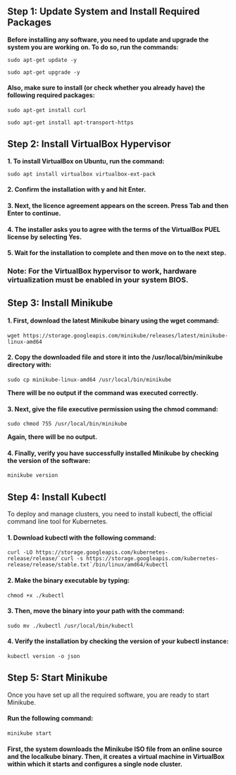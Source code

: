 
## Step 1: Update System and Install Required Packages
**Before installing any software, you need to update and upgrade the system you are working on. To do so, run the commands:**
```
sudo apt-get update -y
```
```
sudo apt-get upgrade -y
```

#### Also, make sure to install (or check whether you already have) the following required packages:
```
sudo apt-get install curl
```
```
sudo apt-get install apt-transport-https
```

## Step 2: Install VirtualBox Hypervisor
**1. To install VirtualBox on Ubuntu, run the command:**
```
sudo apt install virtualbox virtualbox-ext-pack
```

#### 2. Confirm the installation with y and hit Enter.
#### 3. Next, the licence agreement appears on the screen. Press Tab and then Enter to continue.
#### 4. The installer asks you to agree with the terms of the VirtualBox PUEL license by selecting Yes.
#### 5. Wait for the installation to complete and then move on to the next step.

### Note: For the VirtualBox hypervisor to work, hardware virtualization must be enabled in your system BIOS.

## Step 3: Install Minikube
#### 1. First, download the latest Minikube binary using the wget command:
```
wget https://storage.googleapis.com/minikube/releases/latest/minikube-linux-amd64
```

#### 2. Copy the downloaded file and store it into the /usr/local/bin/minikube directory with:
```
sudo cp minikube-linux-amd64 /usr/local/bin/minikube
```
**There will be no output if the command was executed correctly.**

#### 3. Next, give the file executive permission using the chmod command:
```
sudo chmod 755 /usr/local/bin/minikube
```
**Again, there will be no output.**

#### 4. Finally, verify you have successfully installed Minikube by checking the version of the software:
```
minikube version
```

## Step 4: Install Kubectl
To deploy and manage clusters, you need to install kubectl, the official command line tool for Kubernetes.
#### 1. Download kubectl with the following command:
```
curl -LO https://storage.googleapis.com/kubernetes-release/release/`curl -s https://storage.googleapis.com/kubernetes-release/release/stable.txt`/bin/linux/amd64/kubectl
```

#### 2. Make the binary executable by typing:
```
chmod +x ./kubectl
```

#### 3. Then, move the binary into your path with the command:
```
sudo mv ./kubectl /usr/local/bin/kubectl
```

#### 4. Verify the installation by checking the version of your kubectl instance:
```
kubectl version -o json
```

## Step 5: Start Minikube
Once you have set up all the required software, you are ready to start Minikube.
#### Run the following command:
```
minikube start
```
#### First, the system downloads the Minikube ISO file from an online source and the localkube binary. Then, it creates a virtual machine in VirtualBox within which it starts and configures a single node cluster.
